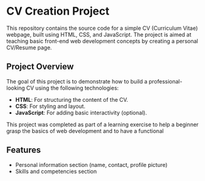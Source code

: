 # CV Creation Project

This repository contains the source code for a simple CV (Curriculum Vitae) webpage, built using HTML, CSS, and JavaScript. The project is aimed at teaching basic front-end web development concepts by creating a personal CV/Resume page.

## Project Overview

The goal of this project is to demonstrate how to build a professional-looking CV using the following technologies:
- **HTML**: For structuring the content of the CV.
- **CSS**: For styling and layout.
- **JavaScript**: For adding basic interactivity (optional).

This project was completed as part of a learning exercise to help a beginner grasp the basics of web development and to have a functional

## Features

- Personal information section (name, contact, profile picture)
- Skills and competencies section

